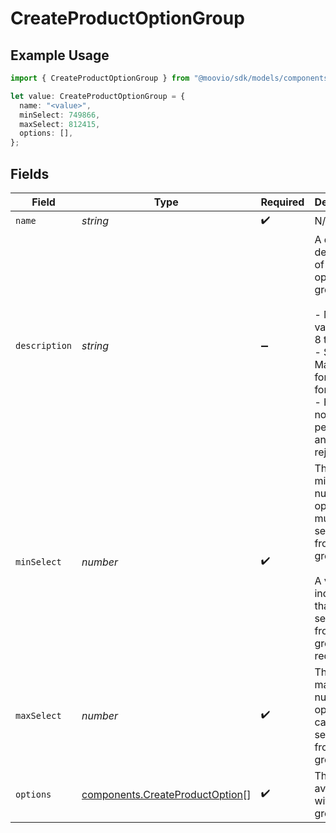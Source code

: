 # CreateProductOptionGroup

## Example Usage

```typescript
import { CreateProductOptionGroup } from "@moovio/sdk/models/components";

let value: CreateProductOptionGroup = {
  name: "<value>",
  minSelect: 749866,
  maxSelect: 812415,
  options: [],
};
```

## Fields

| Field                                                                                                                                                   | Type                                                                                                                                                    | Required                                                                                                                                                | Description                                                                                                                                             |
| ------------------------------------------------------------------------------------------------------------------------------------------------------- | ------------------------------------------------------------------------------------------------------------------------------------------------------- | ------------------------------------------------------------------------------------------------------------------------------------------------------- | ------------------------------------------------------------------------------------------------------------------------------------------------------- |
| `name`                                                                                                                                                  | *string*                                                                                                                                                | :heavy_check_mark:                                                                                                                                      | N/A                                                                                                                                                     |
| `description`                                                                                                                                           | *string*                                                                                                                                                | :heavy_minus_sign:                                                                                                                                      | A detailed description of the option group.<br/><br/>- Must be valid UTF-8 text<br/>- Supports Markdown for formatting<br/>- HTML is not permitted and will be rejected |
| `minSelect`                                                                                                                                             | *number*                                                                                                                                                | :heavy_check_mark:                                                                                                                                      | The minimum number of options that must be selected from this group.<br/><br/>A value of 0 indicates that no selection from this group is required.     |
| `maxSelect`                                                                                                                                             | *number*                                                                                                                                                | :heavy_check_mark:                                                                                                                                      | The maximum number of options that can be selected from this group.                                                                                     |
| `options`                                                                                                                                               | [components.CreateProductOption](../../models/components/createproductoption.md)[]                                                                      | :heavy_check_mark:                                                                                                                                      | The options available within this group.                                                                                                                |